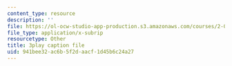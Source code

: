 ```yaml
---
content_type: resource
description: ''
file: https://ol-ocw-studio-app-production.s3.amazonaws.com/courses/2-087-engineering-math-differential-equations-and-linear-algebra-fall-2014/941bee32ac6b5f2daacf1d45b6c24a27_aFx8dVLkrWs.vtt
file_type: application/x-subrip
resourcetype: Other
title: 3play caption file
uid: 941bee32-ac6b-5f2d-aacf-1d45b6c24a27
---
```

